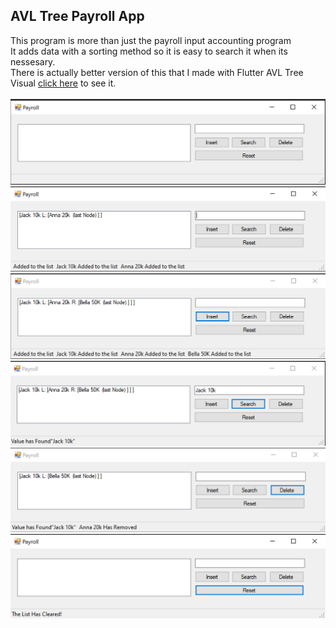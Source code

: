 <!DOCTYPE html>
<html>
<head>
</head>
<body>

<h2>AVL Tree Payroll App</h2>

<div>
This program is more than just the payroll input accounting program<br>
It adds data with a sorting method so it is easy to search it when its nessesary.<br>
There is actually better version of this that I made with Flutter AVL Tree Visual <a href = "https://github.com/profiteroles/All-My-Flutter-Apps/tree/main/AVL-Balance-Tree">click here</a> to see it.<br>
<br>
</div>
<div class="column">
    	<img src="shot/1.png" alt="Screenshot">
    	<img src="shot/2.png" alt="Screenshot">
    	<img src="shot/3.png" alt="Screenshot">
	<img src="shot/4.png" alt="Screenshot">
	<img src="shot/5.png" alt="Screenshot">
	<img src="shot/6.png" alt="Screenshot">
</div>
</body>
</html>